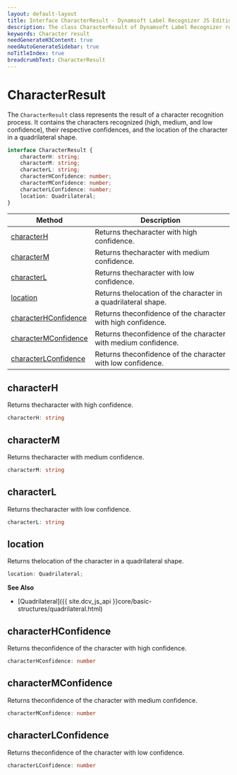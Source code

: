 ```yaml
---
layout: default-layout
title: Interface CharacterResult - Dynamsoft Label Recognizer JS Edition API Reference
description: The class CharacterResult of Dynamsoft Label Recognizer represents the result of a character recognition process.
keywords: Character result
needGenerateH3Content: true
needAutoGenerateSidebar: true
noTitleIndex: true
breadcrumbText: CharacterResult
---
```


# CharacterResult

The `CharacterResult` class represents the result of a character recognition process. It contains the characters recognized (high, medium, and low confidence), their respective confidences, and the location of the character in a quadrilateral shape.

```typescript
interface CharacterResult {
    characterH: string;
    characterM: string;
    characterL: string;
    characterHConfidence: number;
    characterMConfidence: number;
    characterLConfidence: number;
    location: Quadrilateral;
}
```

| Method                                        | Description                                                    |
| --------------------------------------------- | -------------------------------------------------------------- |
| [characterH](#characterh)                     | Returns thecharacter with high confidence.                     |
| [characterM](#characterm)                     | Returns thecharacter with medium confidence.                   |
| [characterL](#characterl)                     | Returns thecharacter with low confidence.                      |
| [location](#location)                         | Returns thelocation of the character in a quadrilateral shape. |
| [characterHConfidence](#characterhconfidence) | Returns theconfidence of the character with high confidence.   |
| [characterMConfidence](#charactermconfidence) | Returns theconfidence of the character with medium confidence. |
| [characterLConfidence](#characterlconfidence) | Returns theconfidence of the character with low confidence.    |

## characterH

Returns thecharacter with high confidence.

```typescript
characterH: string
```

## characterM

Returns thecharacter with medium confidence.

```typescript
characterM: string
```

## characterL

Returns thecharacter with low confidence.

```typescript
characterL: string
```

## location

Returns thelocation of the character in a quadrilateral shape.

```typescript
location: Quadrilateral;
```

**See Also**

* [Quadrilateral]({{ site.dcv_js_api }}core/basic-structures/quadrilateral.html)

## characterHConfidence

Returns theconfidence of the character with high confidence.

```typescript
characterHConfidence: number
```

## characterMConfidence

Returns theconfidence of the character with medium confidence.

```typescript
characterMConfidence: number
```

## characterLConfidence

Returns theconfidence of the character with low confidence.

```typescript
characterLConfidence: number
```
